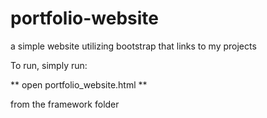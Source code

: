 # portfolio-website
a simple website utilizing bootstrap that links to my projects


To run, simply run:

** open portfolio_website.html ** 

from the framework folder